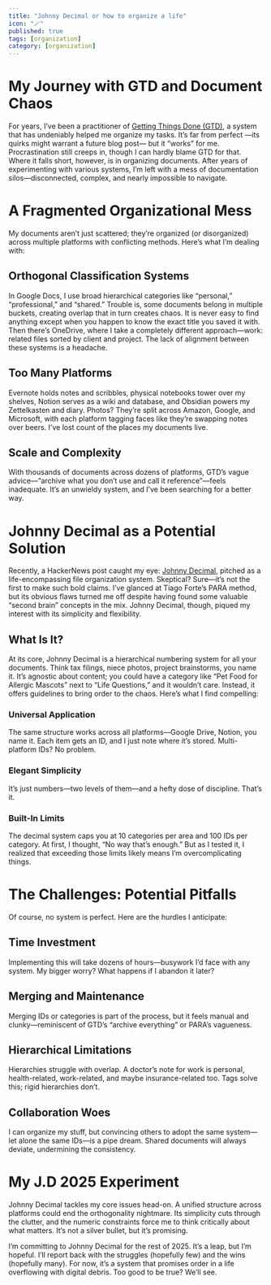 ```yaml
---
title: "Johnny Decimal or how to organize a life"
icon: "🪄"
published: true
tags: [organization]
category: [organization]
---
```


# My Journey with GTD and Document Chaos

For years, I’ve been a practitioner of [Getting Things Done (GTD)](https://gettingthingsdone.com/what-is-gtd/), a system that has undeniably helped me organize my tasks. It’s far from perfect —its quirks might warrant a future blog post— but it “works” for me. Procrastination still creeps in, though I can hardly blame GTD for that. Where it falls short, however, is in organizing documents. After years of experimenting with various systems, I’m left with a mess of documentation silos—disconnected, complex, and nearly impossible to navigate.

# A Fragmented Organizational Mess

My documents aren’t just scattered; they’re organized (or disorganized) across multiple platforms with conflicting methods. Here’s what I’m dealing with:

## Orthogonal Classification Systems

In Google Docs, I use broad hierarchical categories like “personal,” “professional,” and “shared.” Trouble is, some documents belong in multiple buckets, creating overlap that in turn creates chaos. It is never easy to find anything except when you happen to know the exact title you saved it with. Then there’s OneDrive, where I take a completely different approach—work: related files sorted by client and project. The lack of alignment between these systems is a headache.

## Too Many Platforms

Evernote holds notes and scribbles, physical notebooks tower over my shelves, Notion serves as a wiki and database, and Obsidian powers my Zettelkasten and diary. Photos? They’re split across Amazon, Google, and Microsoft, with each platform tagging faces like they’re swapping notes over beers. I’ve lost count of the places my documents live.

## Scale and Complexity

With thousands of documents across dozens of platforms, GTD’s vague advice—“archive what you don’t use and call it reference”—feels inadequate. It’s an unwieldy system, and I’ve been searching for a better way.

# Johnny Decimal as a Potential Solution

Recently, a HackerNews post caught my eye: [Johnny Decimal](https://johnnydecimal.com/), pitched as a life-encompassing file organization system. Skeptical? Sure—it’s not the first to make such bold claims. I’ve glanced at Tiago Forte’s PARA method, but its obvious flaws turned me off despite having found some valuable “second brain” concepts in the mix. Johnny Decimal, though, piqued my interest with its simplicity and flexibility.

## What Is It?

At its core, Johnny Decimal is a hierarchical numbering system for all your documents. Think tax filings, niece photos, project brainstorms, you name it. It’s agnostic about content; you could have a category like “Pet Food for Allergic Mascots” next to “Life Questions,” and it wouldn’t care. Instead, it offers guidelines to bring order to the chaos. Here’s what I find compelling:

### Universal Application

The same structure works across all platforms—Google Drive, Notion, you name it. Each item gets an ID, and I just note where it’s stored. Multi-platform IDs? No problem.

### Elegant Simplicity

It’s just numbers—two levels of them—and a hefty dose of discipline. That’s it.

### Built-In Limits

The decimal system caps you at 10 categories per area and 100 IDs per category. At first, I thought, “No way that’s enough.” But as I tested it, I realized that exceeding those limits likely means I’m overcomplicating things.

# The Challenges: Potential Pitfalls

Of course, no system is perfect. Here are the hurdles I anticipate:

## Time Investment

Implementing this will take dozens of hours—busywork I’d face with any system. My bigger worry? What happens if I abandon it later?

## Merging and Maintenance

Merging IDs or categories is part of the process, but it feels manual and clunky—reminiscent of GTD’s “archive everything” or PARA’s vagueness.

## Hierarchical Limitations

Hierarchies struggle with overlap. A doctor’s note for work is personal, health-related, work-related, and maybe insurance-related too. Tags solve this; rigid hierarchies don’t.

## Collaboration Woes

I can organize my stuff, but convincing others to adopt the same system—let alone the same IDs—is a pipe dream. Shared documents will always deviate, undermining the consistency.

# My J.D 2025 Experiment

Johnny Decimal tackles my core issues head-on. A unified structure across platforms could end the orthogonality nightmare. Its simplicity cuts through the clutter, and the numeric constraints force me to think critically about what matters. It’s not a silver bullet, but it’s promising.

I’m committing to Johnny Decimal for the rest of 2025. It’s a leap, but I’m hopeful. I’ll report back with the struggles (hopefully few) and the wins (hopefully many). For now, it’s a system that promises order in a life overflowing with digital debris. Too good to be true? We’ll see.
